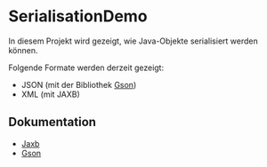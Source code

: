 # SerialisationDemo

In diesem Projekt wird gezeigt, wie Java-Objekte serialisiert werden können.

Folgende Formate werden derzeit gezeigt:
* JSON (mit der Bibliothek [Gson](https://github.com/google/gson))
* XML (mit JAXB)

## Dokumentation

* [Jaxb](doc/Jaxb.md)
* [Gson](doc/Jason.md)